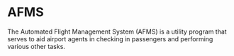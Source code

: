 # AFMS
The Automated Flight Management System (AFMS) is a utility program that serves to aid airport agents in checking in passengers and performing various other tasks.

